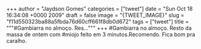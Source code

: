 
+++
author = "Jaydson Gomes"
categories = ["tweet"]
date = "Sun Oct 18 16:34:08 +0000 2009"
draft = false
image = "{TWEET_IMAGE}"
slug = "f11d550323ba88a5fbda76d60cff661f8db0d672"
tags = ["tweet"]
title = """#Gambiarra no almoço. Res..."""
+++
#Gambiarra no almoço. Resto da massa de ontem com #miojo feito em 3 minutos.Recomendo. Fica bom pra caralho.
